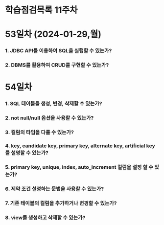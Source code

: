 # 학습점검목록 11주차

# 53일차 (2024-01-29,월)
### 1. JDBC API를 이용하여 SQL을 실행할 수 있는가?

### 2. DBMS를 활용하여 CRUD를 구현할 수 있는가?

# 54일차
### 1. SQL 테이블을 생성, 변경, 삭제할 수 있는가?

### 2. not null/null 옵션을 사용할 수 있는가?

### 3. 컬럼의 타입을 다룰 수 있는가?

### 4. key, candidate key, primary key, alternate key, artificial key를 설명할 수 있는가?

### 5. primary key, unique, index, auto_increment 컬럼을 설정 할 수 있는가?

### 6. 제약 조건 설정하는 문법을 사용할 수 있는가?

### 7. 기존 테이블의 컬럼을 추가하거나 변경할 수 있는가?

### 8. view를 생성하고 삭제할 수 있는가?
